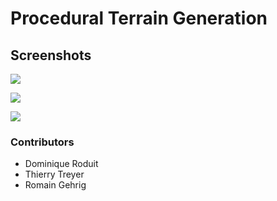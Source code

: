 # Procedural Terrain Generation

## Screenshots
<p><img src="https://ttreyer.github.io/procedural-terrain-generation/images/image3.png" /></p>
<p><img src="https://ttreyer.github.io/procedural-terrain-generation/images/image1.png" /></p>
<p><img src="https://ttreyer.github.io/procedural-terrain-generation/images/image2.png" /></p>

### Contributors
<ul>
<li>Dominique Roduit</li>
<li>Thierry Treyer</li>
<li>Romain Gehrig</li>
</ul>
